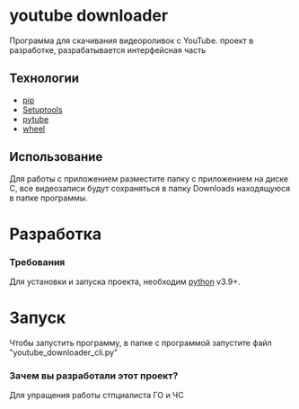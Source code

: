 # youtube downloader
Программа для скачивания видеороливок с YouTube. проект в разработке, разрабатывается интерфейсная часть


## Технологии
- [pip](https://pip.pypa.io/en/stable/)
- [Setuptools](https://setuptools.pypa.io/en/latest/)
- [pytube](https://pytube.io/en/latest/)
- [wheel](https://wheel.readthedocs.io/en/stable/)

## Использование
Для работы с приложением разместите папку с приложением на диске C, 
все видеозаписи будут сохраняться в папку Downloads находящуюся в папке программы.



# Разработка

### Требования
Для установки и запуска проекта, необходим [python](https://www.python.org) v3.9+.


# Запуск 

Чтобы запустить программу, в папке с программой запустите файл "youtube_downloader_cli.py"

### Зачем вы разработали этот проект?

Для упращения работы стпциалиста ГО и ЧС
